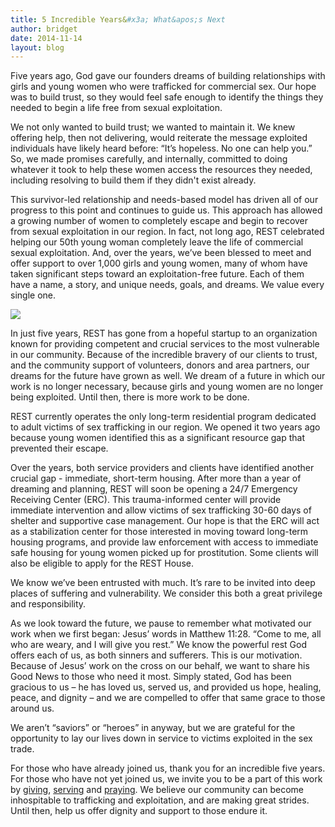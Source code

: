 ```yaml
---
title: 5 Incredible Years&#x3a; What&apos;s Next
author: bridget
date: 2014-11-14
layout: blog
---
```


Five years ago, God gave our founders dreams of building relationships with girls and young women who were trafficked for commercial sex. Our hope was to build trust, so they would feel safe enough to identify the things they needed to begin a life free from sexual exploitation.

We not only wanted to build trust; we wanted to maintain it. We knew offering help, then not delivering, would reiterate the message exploited individuals have likely heard before: “It’s hopeless. No one can help you.” So, we made promises carefully, and internally, committed to doing whatever it took to help these women access the resources they needed, including resolving to build them if they didn't exist already.

This survivor-led relationship and needs-based model has driven all of our progress to this point and continues to guide us. This approach has allowed a growing number of women to completely escape and begin to recover from sexual exploitation in our region. In fact, not long ago, REST celebrated helping our 50th young woman completely leave the life of commercial sexual exploitation. And, over the years, we’ve been blessed to meet and offer support to over 1,000 girls and young women, many of whom have taken significant steps toward an exploitation-free future. Each of them have a name, a story, and unique needs, goals, and dreams. We value every single one.

![](http://iwantrest.com/uploads/Girl_1.png)

In just five years, REST has gone from a hopeful startup to an organization known for providing competent and crucial services to the most vulnerable in our community. Because of the incredible bravery of our clients to trust, and the community support of volunteers, donors and area partners, our dreams for the future have grown as well. We dream of a future in which our work is no longer necessary, because girls and young women are no longer being exploited. Until then, there is more work to be done.

REST currently operates the only long-term residential program dedicated to adult victims of sex trafficking in our region. We opened it two years ago because young women identified this as a significant resource gap that prevented their escape.

Over the years, both service providers and clients have identified another crucial gap - immediate, short-term housing. After more than a year of dreaming and planning, REST will soon be opening a 24/7 Emergency Receiving Center (ERC). This trauma-informed center will provide immediate intervention and allow victims of sex trafficking 30-60 days of shelter and supportive case management. Our hope is that the ERC will act as a stabilization center for those interested in moving toward long-term housing programs, and provide law enforcement with access to immediate safe housing for young women picked up for prostitution. Some clients will also be eligible to apply for the REST House.

We know we’ve been entrusted with much. It’s rare to be invited into deep places of suffering and vulnerability. We consider this both a great privilege and responsibility.

As we look toward the future, we pause to remember what motivated our work when we first began: Jesus’ words in Matthew 11:28. “Come to me, all who are weary, and I will give you rest.” We know the powerful rest God offers each of us, as both sinners and sufferers. This is our motivation. Because of Jesus’ work on the cross on our behalf, we want to share his Good News to those who need it most. Simply stated, God has been gracious to us – he has loved us, served us, and provided us hope, healing, peace, and dignity – and we are compelled to offer that same grace to those around us.

We aren’t “saviors” or “heroes” in anyway, but we are grateful for the opportunity to lay our lives down in service to victims exploited in the sex trade.

For those who have already joined us, thank you for an incredible five years. For those who have not yet joined us, we invite you to be a part of this work by [giving](https://app.etapestry.com/onlineforms/REST/donateform.html), [serving](http://iwantrest.com/volunteer) and [praying](http://iwantrest.com/volunteer). We believe our community can become inhospitable to trafficking and exploitation, and are making great strides. Until then, help us offer dignity and support to those endure it.